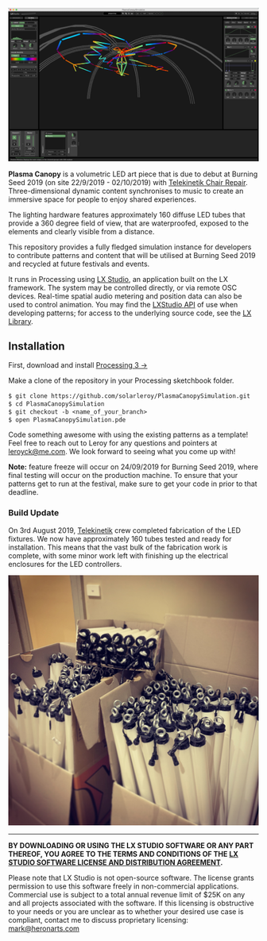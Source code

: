 ![PlasmaCanopySimulation](media/pc-screenshot.png)

**Plasma Canopy** is a volumetric LED art piece that is due to debut at Burning Seed 2019 (on site 22/9/2019 - 02/10/2019) with [Telekinetik Chair Repair](https://telekinetik.org). Three-dimensional dynamic content synchronises to music to create an immersive space for people to enjoy shared experiences.

The lighting hardware features approximately 160 diffuse LED tubes that provide a 360 degree field of view, that are waterproofed, exposed to the elements and clearly visible from a distance.

This repository provides a fully fledged simulation instance for developers to contribute patterns and content that will be utilised at Burning Seed 2019 and recycled at future festivals and events.

It runs in Processing using [LX Studio](https://github.com/heronarts/LXStudio), an application built on the LX framework. The system may be controlled directly, or via remote OSC devices. Real-time spatial audio metering and position data can also be used to control animation. You may find the [LXStudio API](http://lx.studio/api/) of use when developing patterns; for access to the underlying source code, see the [LX Library](https://github.com/heronarts/LX).

## Installation

First, download and install [Processing 3 &rarr;](https://processing.org/download/?processing)

Make a clone of the repository in your Processing sketchbook folder.

```Shell
$ git clone https://github.com/solarleroy/PlasmaCanopySimulation.git
$ cd PlasmaCanopySimulation
$ git checkout -b <name_of_your_branch>
$ open PlasmaCanopySimulation.pde
```

Code something awesome with using the existing patterns as a template! Feel free to reach out to Leroy for any questions and pointers at leroyck@me.com. We look forward to seeing what you come up with! 

**Note:** feature freeze will occur on 24/09/2019 for Burning Seed 2019, where final testing will occur on the production machine. To ensure that your patterns get to run at the festival, make sure to get your code in prior to that deadline.

### Build Update

On 3rd August 2019, [Telekinetik](https://telekinetik.org) crew completed fabrication of the LED fixtures. We now have approximately 160 tubes tested and ready for installation. This means that the vast bulk of the fabrication work is complete, with some minor work left with finishing up the electrical enclosures for the LED controllers. 

![PlasmaCanopySimulation](media/pc-tubes-built.jpg)

---

**BY DOWNLOADING OR USING THE LX STUDIO SOFTWARE OR ANY PART THEREOF, YOU AGREE TO THE TERMS AND CONDITIONS OF THE [LX STUDIO SOFTWARE LICENSE AND DISTRIBUTION AGREEMENT](http://lx.studio/license).**

Please note that LX Studio is not open-source software. The license grants permission to use this software freely in non-commercial applications. Commercial use is subject to a total annual revenue limit of $25K on any and all projects associated with the software. If this licensing is obstructive to your needs or you are unclear as to whether your desired use case is compliant, contact me to discuss proprietary licensing: mark@heronarts.com